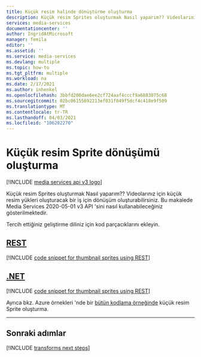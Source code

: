 ```yaml
---
title: Küçük resim halinde dönüştürme oluşturma
description: Küçük resim Sprites oluşturmak Nasıl yaparım?? Videolarınız için küçük resim yükleri oluşturacak bir iş için dönüşüm oluşturabilirsiniz.  Bu makalede nasıl yapılacağı gösterilir.
services: media-services
documentationcenter: ''
author: IngridAtMicrosoft
manager: femila
editor: ''
ms.assetid: ''
ms.service: media-services
ms.devlang: multiple
ms.topic: how-to
ms.tgt_pltfrm: multiple
ms.workload: na
ms.date: 2/17/2021
ms.author: inhenkel
ms.openlocfilehash: 3bbfd200dae6ee2cf724aaf4cccf9a6883075c68
ms.sourcegitcommit: 02bc06155692213ef031f049f5dcf4c418e9f509
ms.translationtype: MT
ms.contentlocale: tr-TR
ms.lasthandoff: 04/03/2021
ms.locfileid: "106282270"
---
```

# <a name="create-a-thumbnail-sprite-transform"></a>Küçük resim Sprite dönüşümü oluşturma

[!INCLUDE [media services api v3 logo](./includes/v3-hr.md)]

Küçük resim Sprites oluşturmak Nasıl yaparım?? Videolarınız için küçük resim yükleri oluşturacak bir iş için dönüşüm oluşturabilirsiniz.  Bu makalede Media Services 2020-05-01 v3 API 'sini nasıl kullanabileceğiniz gösterilmektedir.

Tercih ettiğiniz geliştirme diliniz için kod parçacıklarını ekleyin.

## <a name="rest"></a>[REST](#tab/rest/)

[!INCLUDE [code snippet for thumbnail sprites using REST](./includes/task-create-thumb-sprites-rest.md)]

## <a name="net"></a>[.NET](#tab/dotnet/)

[!INCLUDE [code snippet for thumbnail sprites using REST](./includes/task-create-thumb-sprites-dotnet.md)]

Ayrıca bkz. Azure örnekleri 'nde bir [bütün kodlama örneğinde](https://github.com/Azure-Samples/media-services-v3-dotnet/blob/master/VideoEncoding/EncodingWithMESCustomPresetAndSprite/Program.cs#L261-L287) küçük resim Sprite oluşturma.

---

## <a name="next-steps"></a>Sonraki adımlar

[!INCLUDE [transforms next steps](./includes/transforms-next-steps.md)]
